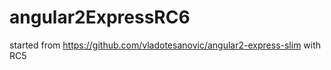# angular2ExpressRC6

started from https://github.com/vladotesanovic/angular2-express-slim with RC5
